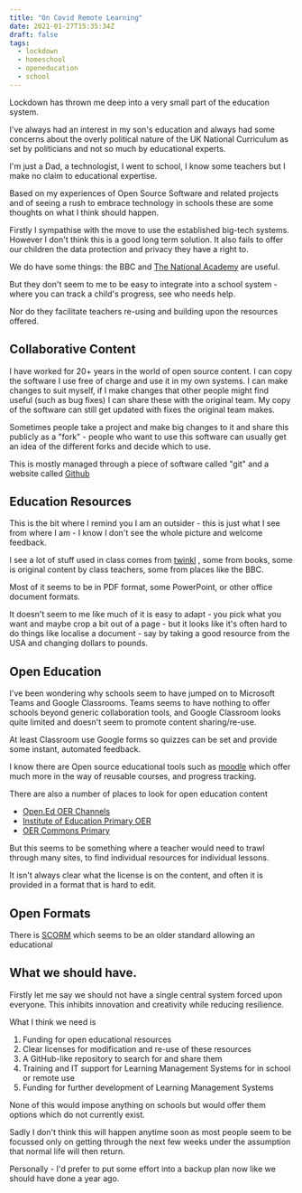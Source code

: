 ```yaml
---
title: "On Covid Remote Learning"
date: 2021-01-27T15:35:34Z
draft: false
tags:
  - lockdown
  - homeschool
  - openeducation
  - school
---
```


Lockdown has thrown me deep into a very small part of the education system.

I've always had an interest in my son's education and always had some concerns about the overly political nature of the UK National Curriculum as set by politicians and not so much by educational experts.

I'm just a Dad, a technologist, I went to school, I know some teachers but I make no claim to educational expertise.

Based on my experiences of Open Source Software and related projects and of seeing a rush to embrace technology in schools these are some thoughts on what I think should happen.

<!--more-->

Firstly I sympathise with the move to use the established big-tech systems. However I don't think this is a good long term solution. It also fails to offer our children the data protection and privacy they have a right to.

We do have some things: the BBC and [The National Academy][nationalacademy] are useful.

But they don't seem to me to be easy to integrate into a school system - where you can track a child's progress, see who needs help.

Nor do they facilitate teachers re-using and building upon the resources offered.

## Collaborative Content

I have worked for 20+ years in the world of open source content. I can copy the software I use free of charge and use it in my own systems. I can make changes to suit myself, if I make changes that other people might find useful (such as bug fixes) I can share these with the original team. My copy of the software can still get updated with fixes the original team makes.

Sometimes people take a project and make big changes to it and share this publicly as a "fork" - people who want to use this software can usually get an idea of the different forks and decide which to use.

This is mostly managed through a piece of software called "git" and a website called [Github][github]

## Education Resources

This is the bit where I remind you I am an outsider - this is just what I see from where I am - I know I don't see the whole picture and welcome feedback.

I see a lot of stuff used in class comes from [twinkl][] , some from books, some is original content by class teachers, some from places like the BBC.

Most of it seems to be in PDF format, some PowerPoint, or other office document formats.

It doesn't seem to me like much of it is easy to adapt - you pick what you want and maybe crop a bit out of a page - but it looks like it's often hard to do things like localise a document - say by taking a good resource from the USA and changing dollars to pounds.

## Open Education

I've been wondering why schools seem to have jumped on to Microsoft Teams and Google Classrooms. Teams seems to have nothing to offer schools beyond generic collaboration tools, and Google Classroom looks quite limited and doesn't seem to promote content sharing/re-use.

At least Classroom use Google forms so quizzes can be set and provide some instant, automated feedback.

I know there are Open source educational tools such as [moodle][] which offer much more in the way of reusable courses, and progress tracking.

There are also a number of places to look for open education content

- [Open.Ed OER Channels][opened]
- [Institute of Education Primary OER][institute]
- [OER Commons Primary][oercommons]

But this seems to be something where a teacher would need to trawl through many sites, to find individual resources for individual lessons.

It isn't always clear what the license is on the content, and often it is provided in a format that is hard to edit.

## Open Formats

There is [SCORM][] which seems to be an older standard allowing an educational

## What we should have.

Firstly let me say we should not have a single central system forced upon everyone. This inhibits innovation and creativity while reducing resilience.

What I think we need is

1. Funding for open educational resources
1. Clear licenses for modification and re-use of these resources
1. A GitHub-like repository to search for and share them
1. Training and IT support for Learning Management Systems for in school or remote use
1. Funding for further development of Learning Management Systems

None of this would impose anything on schools but would offer them options which do not currently exist.

Sadly I don't think this will happen anytime soon as most people seem to be focussed only on getting through the next few weeks under the assumption that normal life will then return.

Personally - I'd prefer to put some effort into a backup plan now like we should have done a year ago.

[nationalacademy]: https://classroom.thenational.academy/}
[github]: https://github.com
[twinkl]: https://www.twinkl.co.uk/
[moodle]: https://moodle.org/
[opened]: https://open.ed.ac.uk/oer-channels/
[institute]: https://libguides.ioe.ac.uk/c.php?g=482297&p=3298475
[oercommons]: https://www.oercommons.org/browse?f.sublevel=lower-primary
[scorm]: https://en.wikipedia.org/wiki/Sharable_Content_Object_Reference_Model
